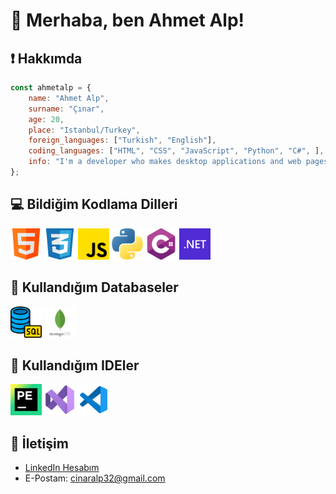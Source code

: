 # 👋 Merhaba, ben Ahmet Alp!

## ❗ Hakkımda
```js
const ahmetalp = {
    name: "Ahmet Alp",
    surname: "Çınar",
    age: 20,
    place: "Istanbul/Turkey",
    foreign_languages: ["Turkish", "English"],
    coding_languages: ["HTML", "CSS", "JavaScript", "Python", "C#", ],
    info: "I'm a developer who makes desktop applications and web pages.",
};
```

## 💻 Bildiğim Kodlama Dilleri
<img src="https://github.com/ahmetalpcinar/ahmetalpcinar/blob/main/PNG/html.png" width="50" height="50"> <img src="https://github.com/ahmetalpcinar/ahmetalpcinar/blob/main/PNG/css.png" width="50" height="50"> <img src="https://github.com/ahmetalpcinar/ahmetalpcinar/blob/main/PNG/js.png" width="50" height="50"> <img src="https://github.com/ahmetalpcinar/ahmetalpcinar/blob/main/PNG/python.png" width="50" height="50"> <img src="https://github.com/ahmetalpcinar/ahmetalpcinar/blob/main/PNG/c-sharp.png" width="50" height="50"> <img src="https://github.com/ahmetalpcinar/ahmetalpcinar/blob/main/PNG/asp-net.png" width="50" height="50">

## 📁 Kullandığım Databaseler
<img src="https://github.com/ahmetalpcinar/ahmetalpcinar/blob/main/PNG/sql.png" width="50" height="50"> <img src="https://github.com/ahmetalpcinar/ahmetalpcinar/blob/main/PNG/mongo.png" width="50" height="50">

## 🔌 Kullandığım IDEler
<img src="https://github.com/ahmetalpcinar/ahmetalpcinar/blob/main/PNG/pycharm.png" width="50" height="50"> <img src="https://github.com/ahmetalpcinar/ahmetalpcinar/blob/main/PNG/vs.png" width="50" height="50"> <img src="https://github.com/ahmetalpcinar/ahmetalpcinar/blob/main/PNG/vsc.png" width="50" height="50"> 

## 📧 İletişim
- [LinkedIn Hesabım](https://www.linkedin.com/in/ahmetalpcinar)
- E-Postam: cinaralp32@gmail.com
